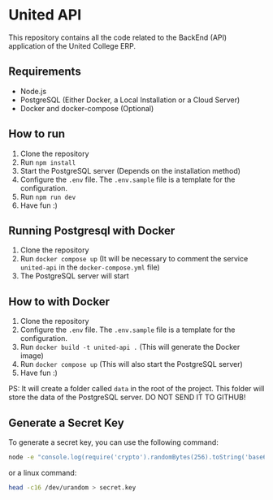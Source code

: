 # United API

This repository contains all the code related to the BackEnd (API) application of the United College ERP.

## Requirements

- Node.js
- PostgreSQL (Either Docker, a Local Installation or a Cloud Server)
- Docker and docker-compose (Optional)

## How to run

1. Clone the repository
2. Run `npm install`
3. Start the PostgreSQL server (Depends on the installation method)
4. Configure the `.env` file. The `.env.sample` file is a template for the configuration.
5. Run `npm run dev`
6. Have fun :)

## Running Postgresql with Docker

1. Clone the repository
2. Run `docker compose up` (It will be necessary to comment the service `united-api` in the `docker-compose.yml` file)
3. The PostgreSQL server will start

## How to with Docker

1. Clone the repository
2. Configure the `.env` file. The `.env.sample` file is a template for the configuration.
3. Run `docker build -t united-api .` (This will generate the Docker image)
4. Run `docker compose up` (This will also start the PostgreSQL server)
5. Have fun :)

PS: It will create a folder called `data` in the root of the project. This folder will store the data of the PostgreSQL server. DO NOT SEND IT TO GITHUB!

## Generate a Secret Key

To generate a secret key, you can use the following command:

```bash
node -e "console.log(require('crypto').randomBytes(256).toString('base64'));"
```

or a linux command:

```bash
head -c16 /dev/urandom > secret.key
```
